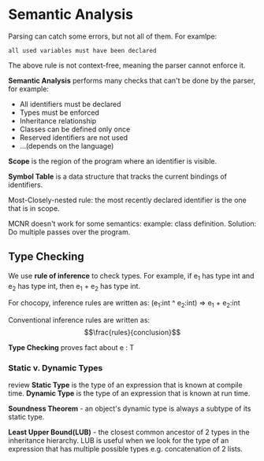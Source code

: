 # Semantic Analysis

Parsing can catch some errors, but not all of them. For examlpe: 
```
all used variables must have been declared
```
The above rule is not context-free, meaning the parser cannot enforce it.

**Semantic Analysis** performs many checks that can't be done by the parser, for example:

- All identifiers must be declared
- Types must be enforced
- Inheritance relationship
- Classes can be defined only once
- Reserved identifiers are not used
- ...(depends on the language)


**Scope** is the region of the program where an identifier is visible.

**Symbol Table** is a data structure that tracks the current bindings of identifiers.

Most-Closely-nested rule: the most recently declared identifier is the one that is in scope.

MCNR doesn't work for some semantics: 
example: class definition. 
Solution: Do multiple passes over the program.


## Type Checking

We use **rule of inference** to check types.
For example, if e<sub>1</sub> has type int and e<sub>2</sub> has type int, then e<sub>1</sub> + e<sub>2</sub> has type int.

For chocopy, inference rules are written as:
(e<sub>1</sub>:int ^ e<sub>2</sub>:int) => e<sub>1</sub> + e<sub>2</sub>:int

Conventional inference rules are written as:
$$\frac{rules}{conclusion}$$

**Type Checking** proves fact about e : T


### Static v. Dynamic Types

review
**Static Type** is the type of an expression that is known at compile time.
**Dynamic Type** is the type of an expression that is known at run time.

 **Soundness Theorem** - an object's dynamic type is always a subtype of its static type.

**Least Upper Bound(LUB)** - the closest common ancestor of 2 types in the inheritance hierarchy. LUB is useful when we look for the type of an expression that has multiple possible types e.g. concatenation of 2 lists.

